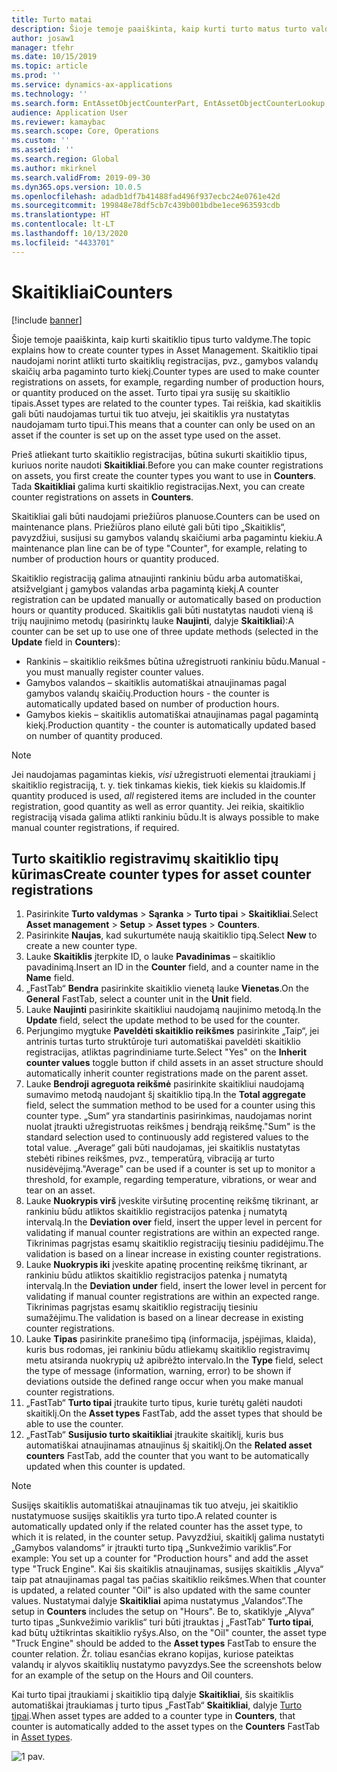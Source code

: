 ```yaml
---
title: Turto matai
description: Šioje temoje paaiškinta, kaip kurti turto matus turto valdyme.
author: josaw1
manager: tfehr
ms.date: 10/15/2019
ms.topic: article
ms.prod: ''
ms.service: dynamics-ax-applications
ms.technology: ''
ms.search.form: EntAssetObjectCounterPart, EntAssetObjectCounterLookup, EntAssetCounterType, EntAssetObjectCounterTotals
audience: Application User
ms.reviewer: kamaybac
ms.search.scope: Core, Operations
ms.custom: ''
ms.assetid: ''
ms.search.region: Global
ms.author: mkirknel
ms.search.validFrom: 2019-09-30
ms.dyn365.ops.version: 10.0.5
ms.openlocfilehash: adadb1df7b41488fad496f937ecbc24e0761e42d
ms.sourcegitcommit: 199848e78df5cb7c439b001bdbe1ece963593cdb
ms.translationtype: HT
ms.contentlocale: lt-LT
ms.lasthandoff: 10/13/2020
ms.locfileid: "4433701"
---
```

# <a name="counters"></a><span data-ttu-id="5f90f-103">Skaitikliai</span><span class="sxs-lookup"><span data-stu-id="5f90f-103">Counters</span></span>

[!include [banner](../../includes/banner.md)]

<span data-ttu-id="5f90f-104">Šioje temoje paaiškinta, kaip kurti skaitiklio tipus turto valdyme.</span><span class="sxs-lookup"><span data-stu-id="5f90f-104">The topic explains how to create counter types in Asset Management.</span></span> <span data-ttu-id="5f90f-105">Skaitiklio tipai naudojami norint atlikti turto skaitiklių registracijas, pvz., gamybos valandų skaičių arba pagaminto turto kiekį.</span><span class="sxs-lookup"><span data-stu-id="5f90f-105">Counter types are used to make counter registrations on assets, for example, regarding number of production hours, or quantity produced on the asset.</span></span> <span data-ttu-id="5f90f-106">Turto tipai yra susiję su skaitiklio tipais.</span><span class="sxs-lookup"><span data-stu-id="5f90f-106">Asset types are related to the counter types.</span></span> <span data-ttu-id="5f90f-107">Tai reiškia, kad skaitiklis gali būti naudojamas turtui tik tuo atveju, jei skaitiklis yra nustatytas naudojamam turto tipui.</span><span class="sxs-lookup"><span data-stu-id="5f90f-107">This means that a counter can only be used on an asset if the counter is set up on the asset type used on the asset.</span></span>

<span data-ttu-id="5f90f-108">Prieš atliekant turto skaitiklio registracijas, būtina sukurti skaitiklio tipus, kuriuos norite naudoti **Skaitikliai**.</span><span class="sxs-lookup"><span data-stu-id="5f90f-108">Before you can make counter registrations on assets, you first create the counter types you want to use in **Counters**.</span></span> <span data-ttu-id="5f90f-109">Tada **Skaitikliai** galima kurti skaitiklio registracijas.</span><span class="sxs-lookup"><span data-stu-id="5f90f-109">Next, you can create counter registrations on assets in **Counters**.</span></span> 

<span data-ttu-id="5f90f-110">Skaitikliai gali būti naudojami priežiūros planuose.</span><span class="sxs-lookup"><span data-stu-id="5f90f-110">Counters can be used on maintenance plans.</span></span> <span data-ttu-id="5f90f-111">Priežiūros plano eilutė gali būti tipo „Skaitiklis“, pavyzdžiui, susijusi su gamybos valandų skaičiumi arba pagamintu kiekiu.</span><span class="sxs-lookup"><span data-stu-id="5f90f-111">A maintenance plan line can be of type "Counter", for example, relating to number of production hours or quantity produced.</span></span> 

<span data-ttu-id="5f90f-112">Skaitiklio registraciją galima atnaujinti rankiniu būdu arba automatiškai, atsižvelgiant į gamybos valandas arba pagamintą kiekį.</span><span class="sxs-lookup"><span data-stu-id="5f90f-112">A counter registration can be updated manually or automatically based on production hours or quantity produced.</span></span> <span data-ttu-id="5f90f-113">Skaitiklis gali būti nustatytas naudoti vieną iš trijų naujinimo metodų (pasirinktų lauke **Naujinti**, dalyje **Skaitikliai**):</span><span class="sxs-lookup"><span data-stu-id="5f90f-113">A counter can be set up to use one of three update methods (selected in the **Update** field in **Counters**):</span></span>
  
- <span data-ttu-id="5f90f-114">Rankinis – skaitiklio reikšmes būtina užregistruoti rankiniu būdu.</span><span class="sxs-lookup"><span data-stu-id="5f90f-114">Manual - you must manually register counter values.</span></span>  
- <span data-ttu-id="5f90f-115">Gamybos valandos – skaitiklis automatiškai atnaujinamas pagal gamybos valandų skaičių.</span><span class="sxs-lookup"><span data-stu-id="5f90f-115">Production hours - the counter is automatically updated based on number of production hours.</span></span>  
- <span data-ttu-id="5f90f-116">Gamybos kiekis – skaitiklis automatiškai atnaujinamas pagal pagamintą kiekį.</span><span class="sxs-lookup"><span data-stu-id="5f90f-116">Production quantity - the counter is automatically updated based on number of quantity produced.</span></span>  

>[!NOTE]
><span data-ttu-id="5f90f-117">Jei naudojamas pagamintas kiekis, *visi* užregistruoti elementai įtraukiami į skaitiklio registraciją, t. y. tiek tinkamas kiekis, tiek kiekis su klaidomis.</span><span class="sxs-lookup"><span data-stu-id="5f90f-117">If quantity produced is used, *all* registered items are included in the counter registration, good quantity as well as error quantity.</span></span> <span data-ttu-id="5f90f-118">Jei reikia, skaitiklio registraciją visada galima atlikti rankiniu būdu.</span><span class="sxs-lookup"><span data-stu-id="5f90f-118">It is always possible to make manual counter registrations, if required.</span></span>

## <a name="create-counter-types-for-asset-counter-registrations"></a><span data-ttu-id="5f90f-119">Turto skaitiklio registravimų skaitiklio tipų kūrimas</span><span class="sxs-lookup"><span data-stu-id="5f90f-119">Create counter types for asset counter registrations</span></span>

1. <span data-ttu-id="5f90f-120">Pasirinkite **Turto valdymas** > **Sąranka** > **Turto tipai** > **Skaitikliai**.</span><span class="sxs-lookup"><span data-stu-id="5f90f-120">Select **Asset management** > **Setup** > **Asset types** > **Counters**.</span></span>
2. <span data-ttu-id="5f90f-121">Pasirinkite **Naujas**, kad sukurtumėte naują skaitiklio tipą.</span><span class="sxs-lookup"><span data-stu-id="5f90f-121">Select **New** to create a new counter type.</span></span>
3. <span data-ttu-id="5f90f-122">Lauke **Skaitiklis** įterpkite ID, o lauke **Pavadinimas** – skaitiklio pavadinimą.</span><span class="sxs-lookup"><span data-stu-id="5f90f-122">Insert an ID in the **Counter** field, and a counter name in the **Name** field.</span></span>
4. <span data-ttu-id="5f90f-123">„FastTab“ **Bendra** pasirinkite skaitiklio vienetą lauke **Vienetas**.</span><span class="sxs-lookup"><span data-stu-id="5f90f-123">On the **General** FastTab, select a counter unit in the **Unit** field.</span></span>
5. <span data-ttu-id="5f90f-124">Lauke **Naujinti** pasirinkite skaitikliui naudojamą naujinimo metodą.</span><span class="sxs-lookup"><span data-stu-id="5f90f-124">In the **Update** field, select the update method to be used for the counter.</span></span>
6. <span data-ttu-id="5f90f-125">Perjungimo mygtuke **Paveldėti skaitiklio reikšmes** pasirinkite „Taip“, jei antrinis turtas turto struktūroje turi automatiškai paveldėti skaitiklio registracijas, atliktas pagrindiniame turte.</span><span class="sxs-lookup"><span data-stu-id="5f90f-125">Select "Yes" on the **Inherit counter values** toggle button if child assets in an asset structure should automatically inherit counter registrations made on the parent asset.</span></span>
7. <span data-ttu-id="5f90f-126">Lauke **Bendroji agreguota reikšmė** pasirinkite skaitikliui naudojamą sumavimo metodą naudojant šį skaitiklio tipą.</span><span class="sxs-lookup"><span data-stu-id="5f90f-126">In the **Total aggregate** field, select the summation method to be used for a counter using this counter type.</span></span> <span data-ttu-id="5f90f-127">„Sum“ yra standartinis pasirinkimas, naudojamas norint nuolat įtraukti užregistruotas reikšmes į bendrąją reikšmę.</span><span class="sxs-lookup"><span data-stu-id="5f90f-127">"Sum" is the standard selection used to continuously add registered values to the total value.</span></span> <span data-ttu-id="5f90f-128">„Average“ gali būti naudojamas, jei skaitiklis nustatytas stebėti ribines reikšmes, pvz., temperatūrą, vibraciją ar turto nusidėvėjimą.</span><span class="sxs-lookup"><span data-stu-id="5f90f-128">"Average" can be used if a counter is set up to monitor a threshold, for example, regarding temperature, vibrations, or wear and tear on an asset.</span></span> 
8. <span data-ttu-id="5f90f-129">Lauke **Nuokrypis virš** įveskite viršutinę procentinę reikšmę tikrinant, ar rankiniu būdu atliktos skaitiklio registracijos patenka į numatytą intervalą.</span><span class="sxs-lookup"><span data-stu-id="5f90f-129">In the **Deviation over** field, insert the upper level in percent for validating if manual counter registrations are within an expected range.</span></span> <span data-ttu-id="5f90f-130">Tikrinimas pagrįstas esamų skaitiklio registracijų tiesiniu padidėjimu.</span><span class="sxs-lookup"><span data-stu-id="5f90f-130">The validation is based on a linear increase in existing counter registrations.</span></span>
9. <span data-ttu-id="5f90f-131">Lauke **Nuokrypis iki** įveskite apatinę procentinę reikšmę tikrinant, ar rankiniu būdu atliktos skaitiklio registracijos patenka į numatytą intervalą.</span><span class="sxs-lookup"><span data-stu-id="5f90f-131">In the **Deviation under** field, insert the lower level in percent for validating if manual counter registrations are within an expected range.</span></span> <span data-ttu-id="5f90f-132">Tikrinimas pagrįstas esamų skaitiklio registracijų tiesiniu sumažėjimu.</span><span class="sxs-lookup"><span data-stu-id="5f90f-132">The validation is based on a linear decrease in existing counter registrations.</span></span>
10. <span data-ttu-id="5f90f-133">Lauke **Tipas** pasirinkite pranešimo tipą (informacija, įspėjimas, klaida), kuris bus rodomas, jei rankiniu būdu atliekamų skaitiklio registravimų metu atsiranda nuokrypių už apibrėžto intervalo.</span><span class="sxs-lookup"><span data-stu-id="5f90f-133">In the **Type** field, select the type of message (information, warning, error) to be shown if deviations outside the defined range occur when you make manual counter registrations.</span></span>
11. <span data-ttu-id="5f90f-134">„FastTab“ **Turto tipai** įtraukite turto tipus, kurie turėtų galėti naudoti skaitiklį.</span><span class="sxs-lookup"><span data-stu-id="5f90f-134">On the **Asset types** FastTab, add the asset types that should be able to use the counter.</span></span>
12. <span data-ttu-id="5f90f-135">„FastTab“ **Susijusio turto skaitikliai** įtraukite skaitiklį, kuris bus automatiškai atnaujinamas atnaujinus šį skaitiklį.</span><span class="sxs-lookup"><span data-stu-id="5f90f-135">On the **Related asset counters** FastTab, add the counter that you want to be automatically updated when this counter is updated.</span></span>


>[!NOTE]
><span data-ttu-id="5f90f-136">Susijęs skaitiklis automatiškai atnaujinamas tik tuo atveju, jei skaitiklio nustatymuose susijęs skaitiklis yra turto tipo.</span><span class="sxs-lookup"><span data-stu-id="5f90f-136">A related counter is automatically updated only if the related counter has the asset type, to which it is related, in the counter setup.</span></span> <span data-ttu-id="5f90f-137">Pavyzdžiui, skaitiklį galima nustatyti „Gamybos valandoms“ ir įtraukti turto tipą „Sunkvežimio variklis“.</span><span class="sxs-lookup"><span data-stu-id="5f90f-137">For example: You set up a counter for "Production hours" and add the asset type "Truck Engine".</span></span> <span data-ttu-id="5f90f-138">Kai šis skaitiklis atnaujinamas, susijęs skaitiklis „Alyva“ taip pat atnaujinamas pagal tas pačias skaitiklio reikšmes.</span><span class="sxs-lookup"><span data-stu-id="5f90f-138">When that counter is updated, a related counter "Oil" is also updated with the same counter values.</span></span> <span data-ttu-id="5f90f-139">Nustatymai dalyje **Skaitikliai** apima nustatymus „Valandos“.</span><span class="sxs-lookup"><span data-stu-id="5f90f-139">The setup in **Counters** includes the setup on "Hours".</span></span> <span data-ttu-id="5f90f-140">Be to, skatiklyje „Alyva“ turto tipas „Sunkvežimio variklis“ turi būti įtrauktas į „FastTab“ **Turto tipai**, kad būtų užtikrintas skaitiklio ryšys.</span><span class="sxs-lookup"><span data-stu-id="5f90f-140">Also, on the "Oil" counter, the asset type "Truck Engine" should be added to the **Asset types** FastTab to ensure the counter relation.</span></span> <span data-ttu-id="5f90f-141">Žr. toliau esančias ekrano kopijas, kuriose pateiktas valandų ir alyvos skaitiklių nustatymo pavyzdys.</span><span class="sxs-lookup"><span data-stu-id="5f90f-141">See the screenshots below for an example of the setup on the Hours and Oil counters.</span></span>

<span data-ttu-id="5f90f-142">Kai turto tipai įtraukiami į skaitiklio tipą dalyje **Skaitikliai**, šis skaitiklis automatiškai įtraukiamas į turto tipus „FastTab“ **Skaitikliai**, dalyje [Turto tipai](../setup-for-objects/object-types.md).</span><span class="sxs-lookup"><span data-stu-id="5f90f-142">When asset types are added to a counter type in **Counters**, that counter is automatically added to the asset types on the **Counters** FastTab in [Asset types](../setup-for-objects/object-types.md).</span></span>

![1 pav.](media/071-setup-for-objects.png)

